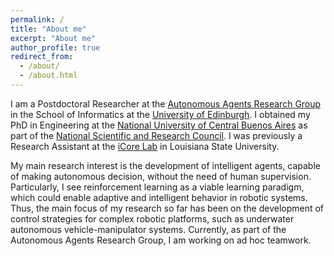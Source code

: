 ```yaml
---
permalink: /
title: "About me"
excerpt: "About me"
author_profile: true
redirect_from: 
  - /about/
  - /about.html
---
```


I am a Postdoctoral Researcher at the [Autonomous Agents Research Group](https://agents.inf.ed.ac.uk/stefano-albrecht/) in the School of Informatics at the [University of Edinburgh](https://www.ed.ac.uk/). I obtained my PhD in Engineering at the [National University of Central Buenos Aires](https://www.unicen.edu.ar/english) as part of the [National Scientific and Research Council](https://www.conicet.gov.ar/?lan=en). I was previously a Research Assistant at the [iCore Lab](https://icorelab.github.io/index.html) in Louisiana State University. 





My main research interest is the development of intelligent agents, capable of making autonomous decision, without the need of human supervision. Particularly, I see reinforcement learning as a viable learning paradigm, which could enable adaptive and intelligent behavior in robotic systems. Thus, the main focus of my research so far has been on the development of control strategies for complex robotic platforms, such as underwater autonomous vehicle-manipulator systems. Currently, as part of the Autonomous Agents Research Group, I am working on ad hoc teamwork. 
 

